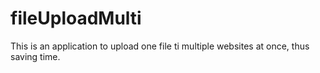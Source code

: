 # fileUploadMulti
This is an application to upload one file ti multiple websites at once, thus saving time.
